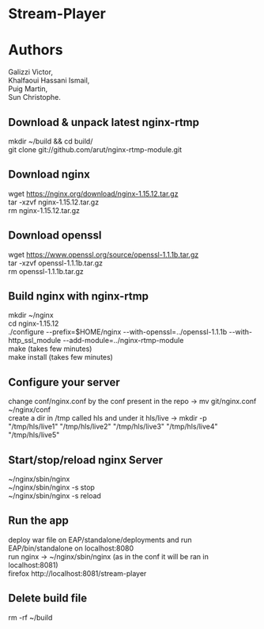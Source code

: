 # Stream-Player

# Authors
Galizzi Victor,  
Khalfaoui Hassani Ismail,  
Puig Martin,  
Sun Christophe.  

## Download & unpack latest nginx-rtmp 
mkdir ~/build && cd build/  
git clone git://github.com/arut/nginx-rtmp-module.git  

## Download nginx

wget https://nginx.org/download/nginx-1.15.12.tar.gz  
tar -xzvf nginx-1.15.12.tar.gz  
rm nginx-1.15.12.tar.gz  

## Download openssl
wget https://www.openssl.org/source/openssl-1.1.1b.tar.gz  
tar -xzvf openssl-1.1.1b.tar.gz   
rm openssl-1.1.1b.tar.gz  

## Build nginx with nginx-rtmp

mkdir ~/nginx  
cd nginx-1.15.12   
./configure --prefix=$HOME/nginx --with-openssl=../openssl-1.1.1b --with-http_ssl_module --add-module=../nginx-rtmp-module     
make (takes few minutes)  
make install  (takes few minutes)  

## Configure your server
change conf/nginx.conf by the conf present in the repo -> mv git/nginx.conf ~/nginx/conf  
create a dir in /tmp called hls and under it hls/live -> mkdir -p "/tmp/hls/live1"  "/tmp/hls/live2"  "/tmp/hls/live3"  "/tmp/hls/live4" "/tmp/hls/live5"  

## Start/stop/reload nginx Server

~/nginx/sbin/nginx  
~/nginx/sbin/nginx -s stop  
~/nginx/sbin/nginx -s reload  

## Run the app  
deploy war file on EAP/standalone/deployments and run EAP/bin/standalone on localhost:8080  
run nginx -> ~/nginx/sbin/nginx  (as in the conf it will be ran in localhost:8081)  
firefox http://localhost:8081/stream-player  

## Delete build file  
rm -rf ~/build  


